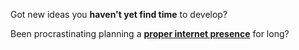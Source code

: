 Got new ideas you **haven't yet find time** to develop?

Been procrastinating planning a [**proper internet presence**](/offer/) for long?
